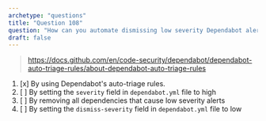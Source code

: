 ```yaml
---
archetype: "questions"
title: "Question 108"
question: "How can you automate dismissing low severity Dependabot alerts?"
draft: false
---
```



> https://docs.github.com/en/code-security/dependabot/dependabot-auto-triage-rules/about-dependabot-auto-triage-rules
1. [x] By using Dependabot's auto-triage rules.
1. [ ] By setting the `severity` field in `dependabot.yml` file to high
1. [ ] By removing all dependencies that cause low severity alerts
1. [ ] By setting the `dismiss-severity` field in `dependabot.yml` file to low
